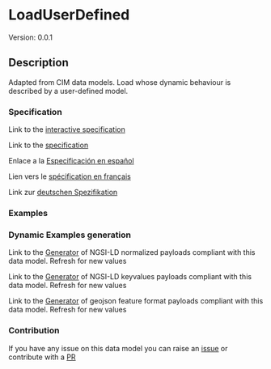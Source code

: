 # LoadUserDefined
Version: 0.0.1

## Description 

Adapted from CIM data models. Load whose dynamic behaviour is described by a user-defined model.
### Specification

Link to the [interactive specification](https://swagger.lab.fiware.org/?url=https://smart-data-models.github.io/dataModel.EnergyCIM/LoadUserDefined/swagger.yaml)

Link to the [specification](https://github.com/smart-data-models/dataModel.EnergyCIM/blob/master/LoadUserDefined/doc/spec.md)

Enlace a la [Especificación en español](https://github.com/smart-data-models/dataModel.EnergyCIM/blob/master/LoadUserDefined/doc/spec_ES.md)

Lien vers le [spécification en français](https://github.com/smart-data-models/dataModel.EnergyCIM/blob/master/LoadUserDefined/doc/spec_FR.md)

Link zur [deutschen Spezifikation](https://github.com/smart-data-models/dataModel.EnergyCIM/blob/master/LoadUserDefined/doc/spec_DE.md)
### Examples
### Dynamic Examples generation

Link to the [Generator](https://smartdatamodels.org/extra/ngsi-ld_generator.php?schemaUrl=https://raw.githubusercontent.com/smart-data-models/dataModel.EnergyCIM/master/LoadUserDefined/schema.json&email=info@smartdatamodels.org) of NGSI-LD normalized payloads compliant with this data model. Refresh for new values

Link to the [Generator](https://smartdatamodels.org/extra/ngsi-ld_generator_keyvalues.php?schemaUrl=https://raw.githubusercontent.com/smart-data-models/dataModel.EnergyCIM/master/LoadUserDefined/schema.json&email=info@smartdatamodels.org) of NGSI-LD keyvalues payloads compliant with this data model. Refresh for new values

Link to the [Generator](https://smartdatamodels.org/extra/geojson_features_generator.php?schemaUrl=https://raw.githubusercontent.com/smart-data-models/dataModel.EnergyCIM/master/LoadUserDefined/schema.json&email=info@smartdatamodels.org) of geojson feature format payloads compliant with this data model. Refresh for new values
### Contribution

 If you have any issue on this data model you can raise an [issue](https://github.com/smart-data-models/dataModel.EnergyCIM/issues)  or contribute with a [PR](https://github.com/smart-data-models/dataModel.EnergyCIM/pulls)